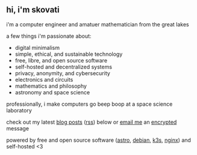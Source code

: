 ## hi, i'm skovati

i'm a computer engineer and amatuer mathematician from the great lakes

a few things i'm passionate about:
 - digital minimalism
 - simple, ethical, and sustainable technology
 - free, libre, and open source software
 - self-hosted and decentralized systems
 - privacy, anonymity, and cybersecurity
 - electronics and circuits
 - mathematics and philosophy
 - astronomy and space science

professionally, i make computers go beep boop at a space science laboratory

check out my latest [blog posts](/posts) ([rss](/rss.xml)) below or [email me](mailto:mail@skovati.dev) an [encrypted](/pgp) message

powered by free and open source software ([astro](https://astro.build), [debian](https://www.debian.org), [k3s](https://k3s.io), [nginx](https://nginx.org)) and self-hosted <3
